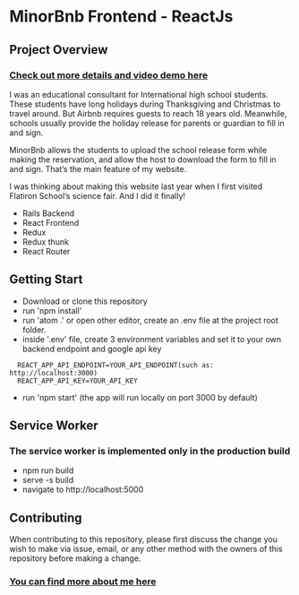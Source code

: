 # MinorBnb Frontend - ReactJs

## Project Overview
### <a href="https://medium.com/@rose_shumei_huang/minorbnb-an-airbnb-for-minors-5838782a35d0">Check out more details and video demo here</a>

I was an educational consultant for International high school students. These students have long holidays during Thanksgiving and Christmas to travel around. But Airbnb requires guests to reach 18 years old. Meanwhile, schools usually provide the holiday release for parents or guardian to fill in and sign.

MinorBnb allows the students to upload the school release form while making the reservation, and allow the host to download the form to fill in and sign. That’s the main feature of my website.

I was thinking about making this website last year when I first visited Flatiron School’s science fair. And I did it finally!

 - Rails Backend
 - React Frontend
 - Redux
 - Redux thunk
 - React Router

## Getting Start
 - Download or clone this repository
 - run 'npm install'
 - run 'atom .' or open other editor, create an .env file at the project root folder.
 - inside '.env' file, create 3 environment variables and set it to your own backend endpoint and google api key
```
  REACT_APP_API_ENDPOINT=YOUR_API_ENDPOINT(such as: http://localhost:3000)
  REACT_APP_API_KEY=YOUR_API_KEY
```
 - run 'npm start' (the app will run locally on port 3000 by default)

## Service Worker
### The service worker is implemented only in the production build
 - npm run build
 - serve -s build
 - navigate to http://localhost:5000

## Contributing
When contributing to this repository, please first discuss the change you wish to make via issue, email, or any other method with the owners of this repository before making a change.

### <a href="https://www.linkedin.com/in/rose-shumei-huang/">You can find more about me here</a>
